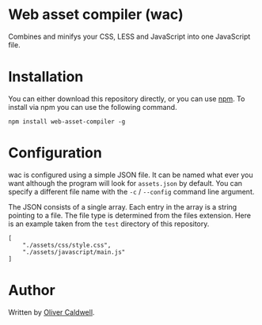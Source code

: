 # Web asset compiler (wac)

Combines and minifys your CSS, LESS and JavaScript into one JavaScript file.

# Installation

You can either download this repository directly, or you can use [npm](http://npmjs.org/). To install via npm you can use the following command.

	npm install web-asset-compiler -g

# Configuration

wac is configured using a simple JSON file. It can be named what ever you want although the program will look for `assets.json` by default. You can specify a different file name with the `-c` / `--config` command line argument.

The JSON consists of a single array. Each entry in the array is a string pointing to a file. The file type is determined from the files extension. Here is an example taken from the `test` directory of this repository.

	[
		"./assets/css/style.css",
		"./assets/javascript/main.js"
	]

# Author

Written by [Oliver Caldwell](http://olivercaldwell.co.uk).
